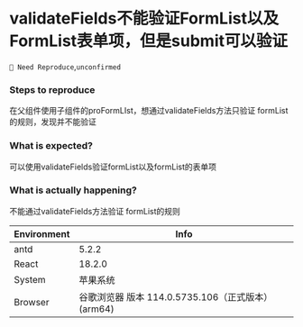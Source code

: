 # validateFields不能验证FormList以及FormList表单项，但是submit可以验证

`🤔 Need Reproduce`,`unconfirmed`

### Steps to reproduce

在父组件使用子组件的proFormLIst，想通过validateFields方法只验证 formList的规则，发现并不能验证

### What is expected?

可以使用validateFields验证formList以及formList的表单项

### What is actually happening?

不能通过validateFields方法验证 formList的规则

| Environment | Info                                               |
| ----------- | -------------------------------------------------- |
| antd        | 5.2.2                                              |
| React       | 18.2.0                                             |
| System      | 苹果系统                                           |
| Browser     | 谷歌浏览器 版本 114.0.5735.106（正式版本） (arm64) |

<!-- generated by ant-design-issue-helper. DO NOT REMOVE -->

